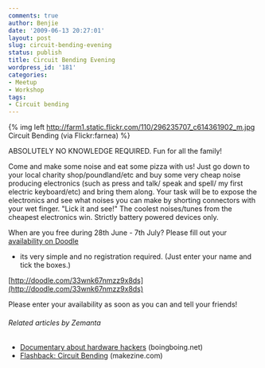 ```yaml
---
comments: true
author: Benjie
date: '2009-06-13 20:27:01'
layout: post
slug: circuit-bending-evening
status: publish
title: Circuit Bending Evening
wordpress_id: '181'
categories:
- Meetup
- Workshop
tags:
- Circuit bending
---
```


{% img left http://farm1.static.flickr.com/110/296235707_c614361902_m.jpg Circuit Bending (via Flickr:farnea) %}

ABSOLUTELY NO KNOWLEDGE REQUIRED. Fun for all the family! 

Come and make
some noise and eat some pizza with us! Just go down to your local
charity shop/poundland/etc and buy some very cheap noise producing
electronics (such as press and talk/ speak and spell/ my first electric
keyboard/etc) and bring them along. Your task will be to expose the
electronics and see what noises you can make by shorting connectors with
your wet finger. "Lick it and see!" The coolest noises/tunes from the
cheapest electronics win. Strictly battery powered devices only. 

When
are you free during 28th June - 7th July? Please fill out your
[availability on Doodle](http://doodle.com/33wnk67nmzz9x8ds "Circuit Bending Availability Southampton")
- its very simple and no registration required. (Just enter your name
and tick the boxes.)

[http://doodle.com/33wnk67nmzz9x8ds](http://doodle.com/33wnk67nmzz9x8ds)

Please enter your availability as soon as you can and tell your friends!

###### Related articles by Zemanta

-   
    [Documentary about hardware hackers](http://www.boingboing.net/2009/05/26/documentary-about-ha.html)
    (boingboing.net)
-   
    [Flashback: Circuit Bending](http://blog.makezine.com/archive/2009/03/flashback_circuit_bending.html?CMP=OTC-0D6B48984890)
    (makezine.com)
